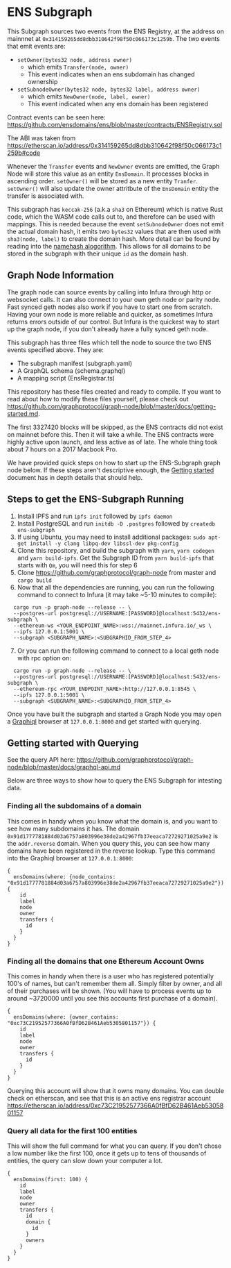 # ENS Subgraph

This Subgraph sources two events from the ENS Registry, at the address on mainnnet at `0x314159265dd8dbb310642f98f50c066173c1259b`. The two events that emit events are:

- `setOwner(bytes32 node, address owner)`
  - which emits `Transfer(node, owner)`
  - This event indicates when an ens subdomain has changed ownership
- `setSubnodeOwner(bytes32 node, bytes32 label, address owner)`
  - which emits `NewOwner(node, label, owner)`
  - This event indicated when any ens domain has been registered

Contract events can be seen here: https://github.com/ensdomains/ens/blob/master/contracts/ENSRegistry.sol

The ABI was taken from https://etherscan.io/address/0x314159265dd8dbb310642f98f50c066173c1259b#code

Whenever the `Transfer` events and `NewOwner` events are emitted, the Graph Node will store this value as an entity `EnsDomain`. It processes blocks in ascending order. `setOwner()` will be stored as a new entity `Tranfer`. `setOwner()` will also update the owner attritbute of the `EnsDomain` entity the transfer is associated with. 

This subgraph has `keccak-256` (a.k.a `sha3` on Ethereum) which is native Rust code, which the WASM code calls out to, and therefore can be used with mappings. This is needed because the event `setSubnodeOwner` does not emit the actual domain hash, it emits two `bytes32` values that are then used with `sha3(node, label)` to create the domain hash. More detail can be found by reading into the [namehash alogorithm](https://github.com/ethereum/EIPs/blob/master/EIPS/eip-137.md). This allows for all domains to be stored in the subgraph with their unique `id` as the domain hash. 

## Graph Node Information

The graph node can source events by calling into Infura through http or websocket calls. It can also connect to your own geth node or parity node. Fast synced geth nodes also work if you have to start one from scratch. Having your own node is more reliable and quicker, as sometimes Infura returns errors outside of our control. But Infura is the quickest way to start up the graph node, if you don't already have a fully synced geth node.  

This subgraph has three files which tell the node to source the two ENS events specified above. They are:
* The subgraph manifest (subgraph.yaml)
* A GraphQL schema      (schema.graphql)
* A mapping script      (EnsRegistrar.ts)

This repository has these files created and ready to compile. If you want to read about how to modify these files yourself, please check out https://github.com/graphprotocol/graph-node/blob/master/docs/getting-started.md. 

The first 3327420 blocks will be skipped, as the ENS contracts did not exist on mainnet before this. Then it will take a while. The ENS contracts were highly active upon launch, and less active as of late. The whole thing took about 7 hours on a 2017 Macbook Pro. 

We have provided quick steps on how to start up the ENS-Subgraph graph node below. If these steps aren't descriptive enough, the [Getting started](https://github.com/graphprotocol/graph-node/blob/master/docs/getting-started.md) document has in depth details that should help. 

## Steps to get the ENS-Subgraph Running 
  1. Install IPFS and run `ipfs init` followed by `ipfs daemon`
  2. Install PostgreSQL and run `initdb -D .postgres` followed by `createdb ens-subgraph`
  3. If using Ubuntu, you may need to install additional packages: `sudo apt-get install -y clang libpq-dev libssl-dev pkg-config`
  4. Clone this repository, and build the subgraph with `yarn`, `yarn codegen` and `yarn build-ipfs`. Get the Subgraph ID  from `yarn build-ipfs` that starts with `Qm`, you will need this for step 6
  5. Clone https://github.com/graphprotocol/graph-node from master and `cargo build`
  6. Now that all the dependencies are running, you can run the following command to connect to Infura (it may take ~5-10 minutes to compile):

```
  cargo run -p graph-node --release -- \
  --postgres-url postgresql://USERNAME:[PASSWORD]@localhost:5432/ens-subgraph \
  --ethereum-ws <YOUR_ENDPOINT_NAME>:wss://mainnet.infura.io/_ws \
  --ipfs 127.0.0.1:5001 \
  --subgraph <SUBGRAPH_NAME>:<SUBGRAPHID_FROM_STEP_4>
```

  7. Or you can run the following command to connect to a local geth node with rpc option on: 

```
  cargo run -p graph-node --release -- \
  --postgres-url postgresql://USERNAME:[PASSWORD]@localhost:5432/ens-subgraph \
  --ethereum-rpc <YOUR_ENDPOINT_NAME>:http://127.0.0.1:8545 \
  --ipfs 127.0.0.1:5001 \
  --subgraph <SUBGRAPH_NAME>:<SUBGRAPHID_FROM_STEP_4>
```

Once you have built the subgraph and started a Graph Node you may open a [Graphiql](https://github.com/graphql/graphiql) browser at `127.0.0.1:8000` and get started with querying.

## Getting started with Querying 

See the query API here: https://github.com/graphprotocol/graph-node/blob/master/docs/graphql-api.md 

Below are three ways to show how to query the ENS Subgraph for intesting data. 

### Finding all the subdomains of a domain
This comes in handy when you know what the domain is, and you want to see how many subdomains it has. The domain `0x91d1777781884d03a6757a803996e38de2a42967fb37eeaca72729271025a9e2` is the
`addr.reverse` domain. When you query this, you can see how many domains have been registered in the reverse lookup. Type this command into the Graphiql browser at `127.0.0.1:8000`:

```
{
  ensDomains(where: {node_contains: "0x91d1777781884d03a6757a803996e38de2a42967fb37eeaca72729271025a9e2"}) {
    id
    label
    node
    owner
    transfers {
      id
    }
  }
}
```

### Finding all the domains that one Ethereum Account Owns

This comes in handy when there is a user who has registered potentially 100's of names, but can't remember them all. Simply filter by owner, and all of their purchases will be shown. (You will have to process events up to around ~3720000 until you see this accounts first purchase of a domain).

```
{
  ensDomains(where: {owner_contains: "0xc73C21952577366A0fBfD62B461Aeb5305801157"}) {
    id
    label
    node
    owner
    transfers {
      id
    }
  }
}
```

Querying this account will show that it owns many domains. You can double check on etherscan, and see that this is an active ens registrar account https://etherscan.io/address/0xc73C21952577366A0fBfD62B461Aeb5305801157


### Query all data for the first 100 entities

This will show the full command for what you can query. If you don't chose a low number like the first 100, once it gets up to tens of thousands of entities, the query can slow down your computer a lot. 


```
{
  ensDomains(first: 100) {
    id
    label
    node
    owner
    transfers {
      id
      domain {
        id
      }
      owners
    }
  }
}
```